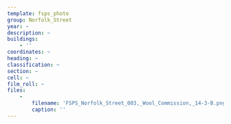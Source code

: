 ```yaml
---
template: fsps_photo
group: Norfolk_Street
year: ~
description: ~
buildings:
    - ''
coordinates: ~
heading: ~
classification: ~
section: ~
cell: ~
film_roll: ~
files:
    -
        filename: 'FSPS_Norfolk_Street_003,_Wool_Commission,_14-3-B.png'
        caption: ''
---
```


